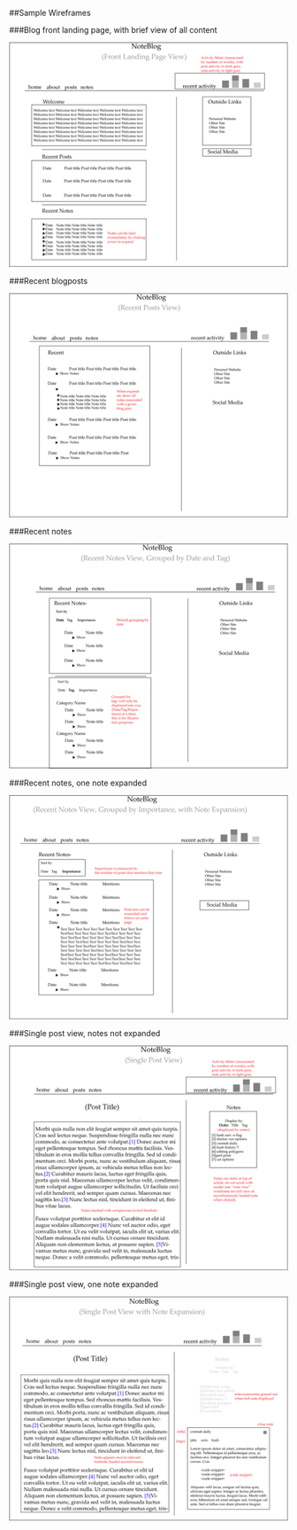 ##Sample Wireframes

###Blog front landing page, with brief view of all content

![Front landing page](./mockups/BlogLandingPage.png)

###Recent blogposts
 
![View of recent posts](./mockups/RecentPosts.png)

###Recent notes

![View of recent notes](./mockups/RecentNotes.png)

###Recent notes, one note expanded

![View of recent notes with one note expanded](./mockups/RecentNotes2.png)

###Single post view, notes not expanded

![View of a single post, notes not expanded](./mockups/ShowPostAllNotes.png)

###Single post view, one note expanded

![View of a single post, one note expanded](./mockups/ShowPostNoteFocus.png)

